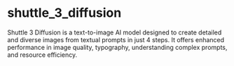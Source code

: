 # shuttle_3_diffusion
 Shuttle 3 Diffusion is a text-to-image AI model designed to create detailed and diverse images from textual prompts in just 4 steps. It offers enhanced performance in image quality, typography, understanding complex prompts, and resource efficiency.
